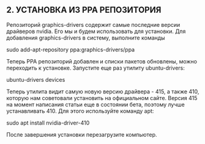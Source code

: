 ## 2. УСТАНОВКА ИЗ PPA РЕПОЗИТОРИЯ
Репозиторий graphics-drivers содержит самые последние версии драйверов nvidia. Его мы и будем использовать для установки. 
Для добавления graphics-drivers в систему, выполните команды

 sudo add-apt-repository ppa:graphics-drivers/ppa

Теперь PPA репозиторий добавлен и списки пакетов обновлены, можно переходить к установке. Запустите еще раз утилиту ubuntu-drivers:

ubuntu-drivers devices



Теперь утилита видит самую новую версию драйвера - 415, а также 410, которую нам советовали установить на официальном сайте. 
Версия 415 на момент написания статьи еще в состоянии бета, поэтому лучше устанавливать 410. Для этого используйте команду apt:

 sudo apt install nvidia-driver-410

После завершения установки перезагрузите компьютер.